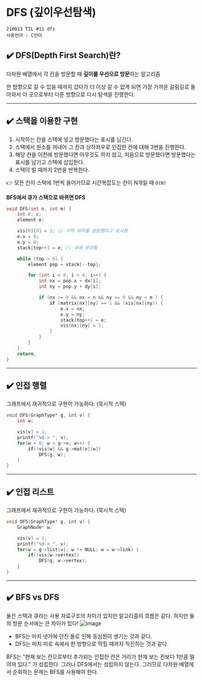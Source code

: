 # DFS (깊이우선탐색)
```
210813 TIL #11 dfs
사용언어 : C언어
```
## ✔️ DFS(Depth First Search)란?
다차원 배열에서 각 칸을 방문할 때 **깊이를 우선으로 방문**하는 알고리즘

한 방향으로 갈 수 있을 때까지 갔다가 더 이상 갈 수 없게 되면 가장 가까운 갈림길로 돌아와서 이 곳으로부터 다른 방향으로 다시 탐색을 진행한다.
***

## ✔️ 스택을 이용한 구현
1. 시작하는 칸을 스택에 넣고 방문했다는 표시를 남긴다.
2. 스택에서 원소를 꺼내어 그 칸과 상하좌우로 인접한 칸에 대해 3번을 진행한다.
3. 해당 칸을 이전에 방문했다면 아무것도 하지 않고, 처음으로 방문했다면 방문했다는 표시를 남기고 스택에 삽입한다.
4. 스택이 빌 때까지 2번을 반복한다.

:point_right: 모든 칸이 스택에 1번씩 들어가므로 시간복잡도는 칸이 N개일 때 `O(N)`

**BFS에서 큐가 스택으로 바뀌면 DFS**

```C
void DFS(int n, int m) {
	int r, c;
	element e;

	vis[0][0] = 1; // 시작 위치를 방문했다고 표시함
	e.x = 0;
	e.y = 0;
	stack[top++] = e; // 큐에 푸쉬함

	while (top > 0) {
		element pop = stack[--top];

		for (int i = 0; i < 4; i++) {
			int nx = pop.x + dx[i];
			int ny = pop.y + dy[i];

			if (nx >= 0 && nx < n && ny >= 0 && ny < m ) {
				if (matrix[nx][ny] == 1 && !vis[nx][ny]) {
					e.x = nx;
					e.y = ny;
					stack[top++] = e;
					vis[nx][ny] = 1;
				}
			}
		}
	}
	return;
}
```
***
## ✔️ 인접 행렬
그래프에서 재귀적으로 구현이 가능하다. (묵시적 스택)
```C
void DFS(GraphType* g, int v) {
    int w;

    vis[v] = 1;
    printf("%d-> ", v);
    for(w = 0; w < g->n; w++) {
        if(!vis[w] && g->mat[v][w])
            DFS(g, w);
    }
}
```
***
## ✔️ 인접 리스트
그래프에서 재귀적으로 구현이 가능하다. (묵시적 스택)
```C
void DFS(GraphType* g, int v) {
    GraphNode* w;

    vis[v] = 1;
    printf("%d-> ", v);
    for(w = g->list[v]; w != NULL; w = w->link) {
        if(!vis[w->vertex])
            DFS(g, w->vertex);
    }
}
```
***
## ✔️ BFS vs DFS
둘은 스택과 큐라는 사용 자료구조의 차이가 있지만 알고리즘의 흐름은 같다. 하지만 둘의 방문 순서에는 큰 차이가 있다!
![image](https://user-images.githubusercontent.com/78305431/129372037-1a85a8dd-b91c-4b4c-94a8-567001a3bed3.png)

- BFS는 마치 냇가에 던진 돌로 인해 동심원이 생기는 것과 같다.
- DFS는 마치 미로 속에서 한 방향으로 막힐 때까지 직진하는 것과 같다.

BFS는 "현재 보는 칸으로부터 추가되는 인접한 칸은 거리가 현재 보는 칸보다 1만큼 떨어져 있다." 가 성립한다. 그러나 DFS에서는 성립하지 않는다. 그러므로 다차원 배열에서 순회하는 문제는 BFS를 사용해야 한다.